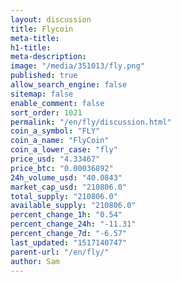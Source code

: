 ```yaml
---
layout: discussion
title: Flycoin
meta-title: 
h1-title: 
meta-description: 
image: "/media/351013/fly.png"
published: true
allow_search_engine: false
sitemap: false
enable_comment: false
sort_order: 1021
permalink: "/en/fly/discussion.html"
coin_a_symbol: "FLY"
coin_a_name: "FlyCoin"
coin_a_lower_case: "fly"
price_usd: "4.33467"
price_btc: "0.00036892"
24h_volume_usd: "40.0843"
market_cap_usd: "210806.0"
total_supply: "210806.0"
available_supply: "210806.0"
percent_change_1h: "0.54"
percent_change_24h: "-11.31"
percent_change_7d: "-6.57"
last_updated: "1517140747"
parent-url: "/en/fly/"
author: Sam
---
```


